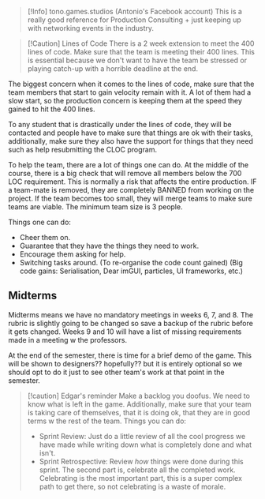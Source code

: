 > [!Info] tono.games.studios (Antonio's Facebook account)
> This is a really good reference for Production Consulting + just keeping up with networking events in the industry.

>[!Caution] Lines of Code
>There is a 2 week extension to meet the 400 lines of code. Make sure that the team is meeting their 400 lines. This is essential because we don't want to have the team be stressed or playing catch-up with a horrible deadline at the end.

The biggest concern when it comes to the lines of code, make sure that the team members that start to gain velocity remain with it. A lot of them had a slow start, so the production concern is keeping them at the speed they gained to hit the 400 lines.

To any student that is drastically under the lines of code, they will be contacted and people have to make sure that things are ok with their tasks, additionally, make sure they also have the support for things that they need such as help resubmitting the CLOC program.

To help the team, there are a lot of things one can do. At the middle of the course, there is a big check that will remove all members below the 700 LOC requirement. This is normally a risk that affects the entire production. IF a team-mate is removed, they are completely BANNED from working on the project. If the team becomes too small, they will merge teams to make sure teams are viable. The minimum team size is 3 people.

Things one can do:
- Cheer them on.
- Guarantee that they have the things they need to work.
- Encourage them asking for help.
- Switching tasks around. (To re-organise the code count gained) (Big code gains: Serialisation, Dear imGUI, particles, UI frameworks, etc.)

## Midterms
Midterms means we have no mandatory meetings in weeks 6, 7, and 8.
The rubric is slightly going to be changed so save a backup of the rubric before it gets changed.
Weeks 9 and 10 will have a list of missing requirements made in a meeting w the professors.

At the end of the semester, there is time for a brief demo of the game. This will be shown to designers?? hopefully?? but it is entirely optional so we should opt to do it just to see other team's work at that point in the semester.


>[!caution] Edgar's reminder
>Make a backlog you doofus. We need to know what is left in the game.
>Additionally, make sure that your team is taking care of themselves, that it is doing ok, that they are in good terms w the rest of the team. Things you can do:
>- Sprint Review: Just do a little review of all the cool progress we have made while writing down what is completely done and what isn't.
>- Sprint Retrospective: Review *how* things were done during this sprint. The second part is, celebrate all the completed work. Celebrating is the most important part, this is a super complex path to get there, so not celebrating is a waste of morale.
